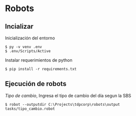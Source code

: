 # Robots

## Incializar

Inicialización del entorno

```
$ py -v venv .env
$ .env/Scripts/Active
```

Instalar requerimientos de python

```
$ pip install -r requirements.txt
```

## Ejecución de robots


*Tipo de cambio*, Ingresa el tipo de cambio del día segun la SBS 
```
$ robot --outputdir C:\Projects\tdpcorp\robots\output tasks/tipo_cambio.robot 
```